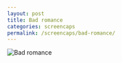 ```yaml
---
layout: post
title: Bad romance 
categories: screencaps
permalink: /screencaps/bad-romance/
---
```


<img src="https://www.dropbox.com/s/dk2nmors519amkq/IMG_8111.jpg?raw=1" alt="Bad romance" />